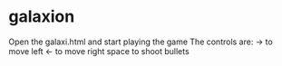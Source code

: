 # galaxion

Open the galaxi.html and start playing the game
The controls are:
->    to move left
<-    to move right
space to shoot bullets

